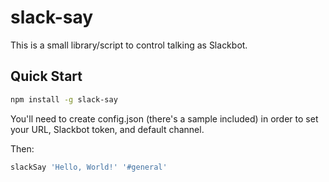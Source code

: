# slack-say

This is a small library/script to control talking as Slackbot.

## Quick Start

```bash
npm install -g slack-say
```

You'll need to create config.json (there's a sample included) in order to set your URL, Slackbot token, and default channel.

Then:

```bash
slackSay 'Hello, World!' '#general'
```
